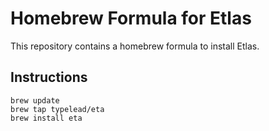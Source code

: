 # Homebrew Formula for Etlas

This repository contains a homebrew formula to install Etlas.

## Instructions

```
brew update
brew tap typelead/eta
brew install eta
``` 
